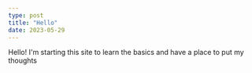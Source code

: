 ```yaml
---
type: post
title: "Hello"
date: 2023-05-29
---
```


Hello! I'm starting this site to learn the basics and have a place to put my thoughts